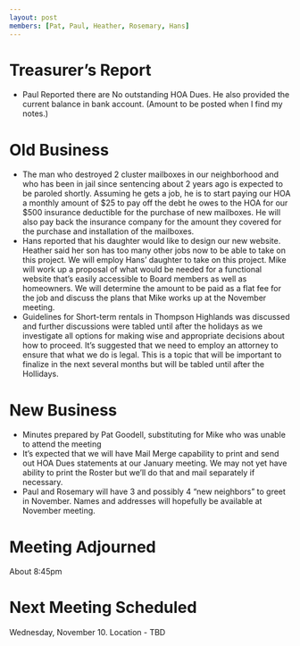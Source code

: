 ```yaml
---
layout: post
members: [Pat, Paul, Heather, Rosemary, Hans]
---
```

# Treasurer’s Report
- Paul Reported there are No outstanding HOA Dues. He also provided the current balance in bank account. (Amount to be posted when I find my notes.)

# Old Business
- The man who destroyed 2 cluster mailboxes in our neighborhood and who has been in jail since sentencing about 2 years ago is expected to be paroled shortly. Assuming he gets a job, he is to start paying our HOA a monthly amount of $25 to pay off the debt he owes to the HOA for our $500 insurance deductible for the purchase of new mailboxes. He will also pay back the insurance company for the amount they covered for the purchase and installation of the mailboxes.  
- Hans reported that his daughter would like to design our new website. Heather said her son has too many other jobs now to be able to take on this project. We will employ Hans’ daughter to take on this project. Mike will work up a proposal of what would be needed for a functional website that’s easily accessible to Board members as well as homeowners. We will determine the amount to be paid as a flat fee for the job and discuss the plans that Mike works up at the November meeting.
- Guidelines for Short-term rentals in Thompson Highlands was discussed and further discussions were tabled until after the holidays as we investigate all options for making wise and appropriate decisions about how to proceed. It’s suggested that we need to employ an attorney to ensure that what we do is legal. This is a topic that will be important to finalize in the next several months but will be tabled until after the Hollidays.

# New Business
- Minutes prepared by Pat Goodell, substituting for Mike who was unable to attend the meeting
- It’s expected that we will have Mail Merge capability to print and send out HOA Dues statements at our January meeting. We may not yet have ability to print the Roster but we’ll do that and mail separately if necessary. 
- Paul and Rosemary will have 3 and possibly 4 “new neighbors” to greet in November. Names and addresses will hopefully be available at November meeting. 

# Meeting Adjourned
About 8:45pm

# Next Meeting Scheduled
Wednesday, November 10. Location - TBD

